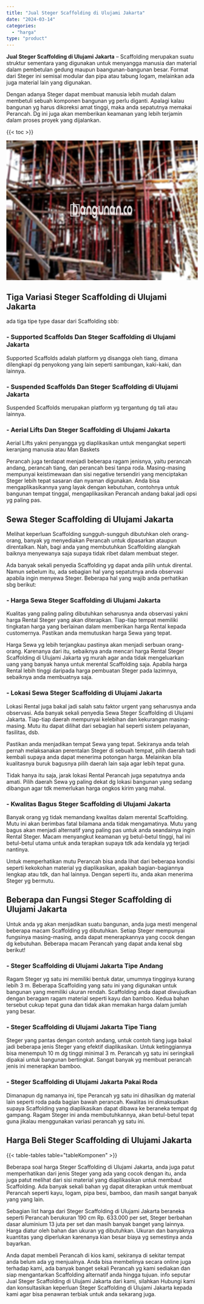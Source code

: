 ```yaml
---
title: "Jual Steger Scaffolding di Ulujami Jakarta"
date: "2024-03-14"
categories: 
  - "harga"
type: "product"
---
```


**Jual Steger Scaffolding di Ulujami Jakarta** – Scaffolding merupakan suatu struktur sementara yang digunakan untuk menyangga manusia dan material dalam pembetulan gedung maupun baangunan-bangunan besar. Format dari Steger ini semisal modular dan pipa atau tabung logam, melainkan ada juga material lain yang digunakan.

Dengan adanya Steger dapat membuat manusia lebih mudah dalam membetuli sebuah komponen bangunan yg perlu diganti. Apalagi kalau bangunan yg harus dikoreksi amat tinggi, maka anda sepatutnya memakai Perancah. Dg ini juga akan memberikan keamanan yang lebih terjamin dalam proses proyek yang dijalankan.

{{< toc >}}

![Jual Steger Scaffolding di Ulujami Jakarta](/images/sewa-scaffolding-steger-10.png)

## Tiga Variasi Steger Scaffolding di Ulujami Jakarta

ada tiga tipe type dasar dari Scaffolding sbb:

### \- Supported Scaffolds Dan Steger Scaffolding di Ulujami Jakarta

Supported Scaffolds adalah platform yg disangga oleh tiang, dimana dilengkapi dg penyokong yang lain seperti sambungan, kaki-kaki, dan lainnya.

### \- Suspended Scaffolds Dan Steger Scaffolding di Ulujami Jakarta

Suspended Scaffolds merupakan platform yg tergantung dg tali atau lainnya.

### \- Aerial Lifts Dan Steger Scaffolding di Ulujami Jakarta

Aerial Lifts yakni penyangga yg diaplikasikan untuk mengangkat seperti keranjang manusia atau Man Baskets

Perancah juga terdapat menjadi beberapa ragam jenisnya, yaitu perancah andang, perancah tiang, dan perancah besi tanpa roda. Masing-masing mempunyai keistimewaan dan sisi negative tersendiri yang menciptakan Steger lebih tepat sasaran dan nyaman digunakan. Anda bisa mengaplikasikannya yang layak dengan kebutuhan, contohnya untuk bangunan tempat tinggal, mengaplikasikan Perancah andang bakal jadi opsi yg paling pas.

## Sewa Steger Scaffolding di Ulujami Jakarta

Melihat keperluan Scaffolding sungguh-sungguh dibutuhkan oleh orang-orang, banyak yg menyediakan Perancah untuk dipasarkan ataupun direntalkan. Nah, bagi anda yang membutuhkan Scaffolding alangkah baiknya menyewanya saja supaya tidak ribet dalam membuat steger.

Ada banyak sekali penyedia Scaffolding yg dapat anda pilih untuk dirental. Namun sebelum itu, ada sebagian hal yang sepatutnya anda observasi apabila ingin menyewa Steger. Beberapa hal yang wajib anda perhatikan sbg berikut:

### \- Harga Sewa Steger Scaffolding di Ulujami Jakarta

Kualitas yang paling paling dibutuhkan seharusnya anda observasi yakni harga Rental Steger yang akan diterapkan. Tiap-tiap tempat memiliki tingkatan harga yang berlainan dalam memberikan harga Rental kepada customernya. Pastikan anda memutuskan harga Sewa yang tepat.

Harga Sewa yg lebih terjangkau pastinya akan menjadi serbuan orang-orang. Karenanya dari itu, sebaiknya anda mencari harga Rental Steger Scaffolding di Ulujami Jakarta yg murah agar anda tidak mengeluarkan uang yang banyak hanya untuk merental Scaffolding saja. Apabila harga Rental lebih tinggi daripada harga pembuatan Steger pada lazimnya, sebaiknya anda membuatnya saja.

### \- Lokasi Sewa Steger Scaffolding di Ulujami Jakarta

Lokasi Rental juga bakal jadi salah satu faktor urgent yang seharusnya anda observasi. Ada banyak sekali penyedia Sewa Steger Scaffolding di Ulujami Jakarta. Tiap-tiap daerah mempunyai kelebihan dan kekurangan masing-masing. Mutu itu dapat dilihat dari sebagian hal seperti sistem pelayanan, fasilitas, dsb.

Pastikan anda menjadikan tempat Sewa yang tepat. Sekiranya anda telah pernah melaksanakan perentalan Steger di sebuah tempat, pilih daerah tadi kembali supaya anda dapat menerima potongan harga. Melainkan bila kualitasnya buruk bagusnya pilih daerah lain saja agar lebih tepat guna.

Tidak hanya itu saja, jarak lokasi Rental Perancah juga sepatutnya anda amati. Pilih daerah Sewa yg paling dekat dg lokasi bangunan yang sedang dibangun agar tdk memerlukan harga ongkos kirim yang mahal.

### \- Kwalitas Bagus Steger Scaffolding di Ulujami Jakarta

Banyak orang yg tidak memandang kwalitas dalam merental Scaffolding. Mutu ini akan berimbas fatal bilamana anda tidak mengamatinya. Mutu yang bagus akan menjadi alternatif yang paling pas untuk anda seandainya ingin Rental Steger. Macam menyangkut keamanan yg betul-betul tinggi, hal ini betul-betul utama untuk anda terapkan supaya tdk ada kendala yg terjadi nantinya.

Untuk memperhatikan mutu Perancah bisa anda lihat dari beberapa kondisi seperti kekokohan material yg diaplikasikan, apakah bagian-bagiannya lengkap atau tdk, dan hal lainnya. Dengan seperti itu, anda akan menerima Steger yg bermutu.

## Beberapa dan Fungsi Steger Scaffolding di Ulujami Jakarta

Untuk anda yg akan menjadikan suatu bangunan, anda juga mesti mengenal beberapa macam Scaffolding yg dibutuhkan. Setiap Steger mempunyai fungsinya masing-masing, anda dapat menerapkannya yang cocok dengan dg kebutuhan. Beberapa macam Perancah yang dapat anda kenal sbg berikut!

### \- Steger Scaffolding di Ulujami Jakarta Tipe Andang

Ragam Steger yg satu ini memiliki bentuk datar, umumnya tingginya kurang lebih 3 m. Beberapa Scaffolding yang satu ini yang digunakan untuk bangunan yang memiliki ukuran rendah. Scaffolding anda dapat diwujudkan dengan beragam ragam material seperti kayu dan bamboo. Kedua bahan tersebut cukup tepat guna dan tidak akan memakan harga dalam jumlah yang besar.

### \- Steger Scaffolding di Ulujami Jakarta Tipe Tiang

Steger yang pantas dengan contoh andang, untuk contoh tiang juga bakal jadi beberapa jenis Steger yang efektif diaplikasikan. Untuk ketinggiannya bisa menempuh 10 m dg tinggi minimal 3 m. Perancah yg satu ini seringkali dipakai untuk bangunan bertingkat. Sangat banyak yg membuat perancah jenis ini menerapkan bamboo.

### \- Steger Scaffolding di Ulujami Jakarta Pakai Roda

Dimanapun dg namanya ini, tipe Perancah yg satu ini dihasilkan dg material lain seperti roda pada bagian bawah perancah. Kwalitas ini dimaksudkan supaya Scaffolding yang diaplikasikan dapat dibawa ke beraneka tempat dg gampang. Ragam Steger ini anda membutuhkannya, akan betul-betul tepat guna jikalau menggunakan variasi perancah yg satu ini.

## Harga Beli Steger Scaffolding di Ulujami Jakarta

{{< table-tables table="tableKomponen" >}}

Beberapa soal harga Steger Scaffolding di Ulujami Jakarta, anda juga patut memperhatikan dari jenis Steger yang ada yang cocok dengan itu, anda juga patut melihat dari sisi material yang diaplikasikan untuk membaut Scaffolding. Ada banyak sekali bahan yg dapat diterapkan untuk membuat Perancah seperti kayu, logam, pipa besi, bamboo, dan masih sangat banyak yang yang lain.

Sebagian list harga dari Steger Scaffolding di Ulujami Jakarta beraneka seperti Perancah berukuran 190 cm Rp. 633.000 per set, Steger berbahan dasar aluminium 13 juta per set dan masih banyak banget yang lainnya. Harga diatur oleh bahan dan ukuran yg dibutuhkan. Ukuran dan banyaknya kuantitas yang diperlukan karenanya kian besar biaya yg semestinya anda bayarkan.

Anda dapat membeli Perancah di kios kami, sekiranya di sekitar tempat anda belum ada yg menjualnya. Anda bisa membelinya secara online juga terhadap kami, ada banyak banget sekali Perancah yg kami sediakan dan siap mengantarkan Scaffolding alternatif anda hingga tujuan. info seputar Jual Steger Scaffolding di Ulujami Jakarta dari kami, silahkan Hubungi kami dan konsultasikan keperluan Steger Scaffolding di Ulujami Jakarta kepada kami agar bisa penawran terbiak untuk anda sekarang juga.
